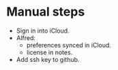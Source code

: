 # Manual steps
- Sign in into iCloud.
- Alfred:
  - preferences synced in iCloud.
  - license in notes.
- Add ssh key to github.